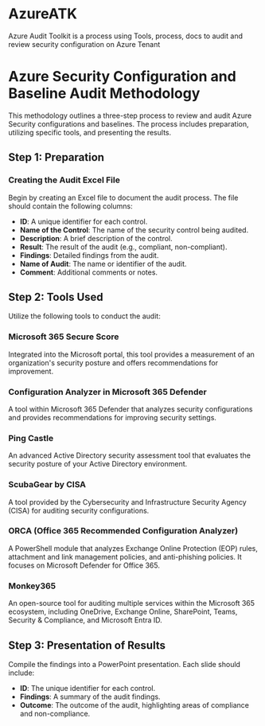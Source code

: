 # AzureATK
Azure Audit Toolkit is a process using Tools, process, docs to audit and review security configuration on Azure Tenant

# Azure Security Configuration and Baseline Audit Methodology

This methodology outlines a three-step process to review and audit Azure Security configurations and baselines. The process includes preparation, utilizing specific tools, and presenting the results.

## Step 1: Preparation

### Creating the Audit Excel File

Begin by creating an Excel file to document the audit process. The file should contain the following columns:

- **ID**: A unique identifier for each control.
- **Name of the Control**: The name of the security control being audited.
- **Description**: A brief description of the control.
- **Result**: The result of the audit (e.g., compliant, non-compliant).
- **Findings**: Detailed findings from the audit.
- **Name of Audit**: The name or identifier of the audit.
- **Comment**: Additional comments or notes.


## Step 2: Tools Used

Utilize the following tools to conduct the audit:

### Microsoft 365 Secure Score
Integrated into the Microsoft portal, this tool provides a measurement of an organization's security posture and offers recommendations for improvement.

### Configuration Analyzer in Microsoft 365 Defender
A tool within Microsoft 365 Defender that analyzes security configurations and provides recommendations for improving security settings.

### Ping Castle
An advanced Active Directory security assessment tool that evaluates the security posture of your Active Directory environment.

### ScubaGear by CISA
A tool provided by the Cybersecurity and Infrastructure Security Agency (CISA) for auditing security configurations.

### ORCA (Office 365 Recommended Configuration Analyzer)
A PowerShell module that analyzes Exchange Online Protection (EOP) rules, attachment and link management policies, and anti-phishing policies. It focuses on Microsoft Defender for Office 365.

### Monkey365
An open-source tool for auditing multiple services within the Microsoft 365 ecosystem, including OneDrive, Exchange Online, SharePoint, Teams, Security & Compliance, and Microsoft Entra ID.

## Step 3: Presentation of Results

Compile the findings into a PowerPoint presentation. Each slide should include:

- **ID**: The unique identifier for each control.
- **Findings**: A summary of the audit findings.
- **Outcome**: The outcome of the audit, highlighting areas of compliance and non-compliance.
